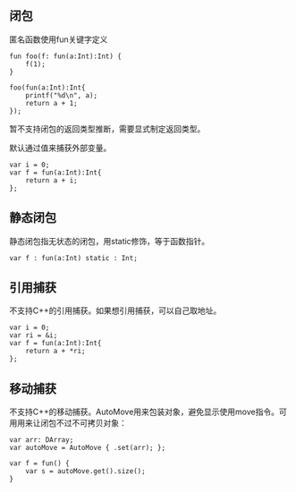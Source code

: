 
## 闭包
匿名函数使用fun关键字定义
```
fun foo(f: fun(a:Int):Int) {
    f(1);
}

foo(fun(a:Int):Int{
    printf("%d\n", a);
    return a + 1;
});
```
暂不支持闭包的返回类型推断，需要显式制定返回类型。

默认通过值来捕获外部变量。
```
var i = 0;
var f = fun(a:Int):Int{
    return a + i;
};
```

## 静态闭包
静态闭包指无状态的闭包，用static修饰，等于函数指针。
```
var f : fun(a:Int) static : Int;
```

## 引用捕获
不支持C++的引用捕获。如果想引用捕获，可以自己取地址。
```
var i = 0;
var ri = &i;
var f = fun(a:Int):Int{
    return a + *ri;
};
```

## 移动捕获

不支持C++的移动捕获。AutoMove用来包装对象，避免显示使用move指令。可用用来让闭包不过不可拷贝对象：

```
var arr: DArray;
var autoMove = AutoMove { .set(arr); };

var f = fun() {
    var s = autoMove.get().size();
}

```

